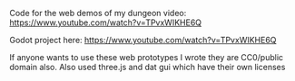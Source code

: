 Code for the web demos of my dungeon video: https://www.youtube.com/watch?v=TPvxWIKHE6Q

Godot project here: https://www.youtube.com/watch?v=TPvxWIKHE6Q

If anyone wants to use these web prototypes I wrote they are CC0/public domain also. Also used three.js and dat gui which have their own licenses
